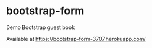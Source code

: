# bootstrap-form
Demo Bootstrap guest book

Available at https://bootstrap-form-3707.herokuapp.com/
